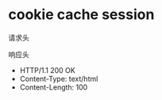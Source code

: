# cookie cache session

请求头

响应头

* HTTP/1.1 200 OK
* Content-Type: text/html
* Content-Length: 100

